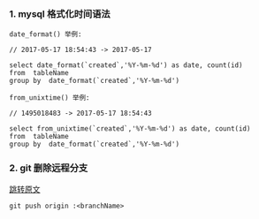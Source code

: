<!--
author: 板栗
head: 
date: 2017-05-017
title: 开发手记
tags: php
images: 
category: php
status: publish
summary: 
-->

### 1. mysql 格式化时间语法


```
date_format() 举例:

// 2017-05-17 18:54:43 -> 2017-05-17

select date_format(`created`,'%Y-%m-%d') as date, count(id)  
from  tableName 
group by  date_format(`created`,'%Y-%m-%d')
```
```
from_unixtime() 举例: 
 
// 1495018483 -> 2017-05-17 18:54:43 

select from_unixtime(`created`,'%Y-%m-%d') as date, count(id)  
from  tableName 
group by  date_format(`created`,'%Y-%m-%d')
```



### 2. git 删除远程分支
 
 [跳转原文](http://zengrong.net/post/1746.htm)
 
 `git push origin :<branchName>`